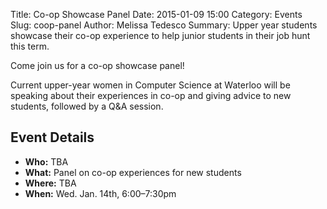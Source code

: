 Title: Co-op Showcase Panel
Date: 2015-01-09 15:00
Category: Events
Slug: coop-panel
Author: Melissa Tedesco
Summary: Upper year students showcase their co-op experience to help junior students in their job hunt this term.

Come join us for a co-op showcase panel!

Current upper-year women in Computer Science at Waterloo will be speaking about 
their experiences in co-op and giving advice to new students, followed by a Q&A 
session. 


## Event Details ##

+ **Who:** TBA
+ **What:** Panel on co-op experiences for new students 
+ **Where:** TBA
+ **When:** Wed. Jan. 14th, 6:00&ndash;7:30pm
